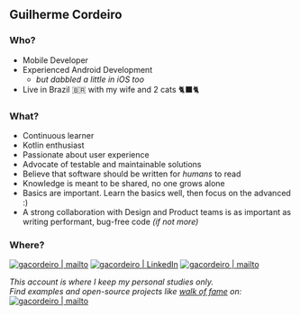 ## Guilherme Cordeiro

### Who?
- Mobile Developer
- Experienced Android Development 
  - _but dabbled a little in iOS too_
- Live in Brazil 🇧🇷 with my wife and 2 cats 🐈‍⬛🐈

### What?
- Continuous learner
- Kotlin enthusiast
- Passionate about user experience
- Advocate of testable and maintainable solutions
- Believe that software should be written for _humans_ to read
- Knowledge is meant to be shared, no one grows alone
- Basics are important. Learn the basics well, then focus on the advanced :)
- A strong collaboration with Design and Product teams is as important as writing performant, bug-free code _(if not more)_

### Where?
[<img alt="gacordeiro | mailto" src="https://img.shields.io/badge/Gmail-D14836?logo=gmail&logoColor=white" />](mailto:gacordeiro@gmail.com)
[<img alt="gacordeiro | LinkedIn"  src="https://img.shields.io/badge/linkedin-%230077B5.svg?logo=linkedin&logoColor=white" />](https://www.linkedin.com/in/guilhermecordeiro)
[<img alt="gacordeiro | mailto" src="https://img.shields.io/badge/Developers-3DDC84?logo=android&logoColor=white" />](https://developers.google.com/profile/u/gacordeiro)

_This account is where I keep my personal studies only.
<br>Find examples and open-source projects like [walk of fame](https://github.com/tutuland/walk-of-fame) on:_
<br>[<img alt="gacordeiro | mailto" align="center" float="right" src="https://img.shields.io/badge/tutuland-%23121011.svg?style=for-the-badge&logo=github&logoColor=white" />](https://github.com/tutuland)


